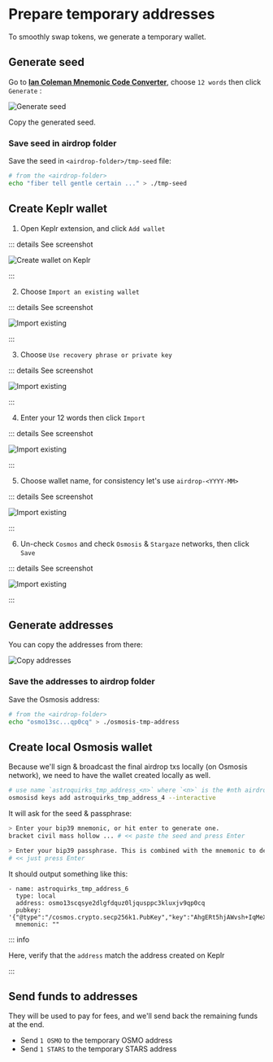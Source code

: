 # Prepare temporary addresses

To smoothly swap tokens, we generate a temporary wallet.

## Generate seed

Go to **[Ian Coleman Mnemonic Code Converter](https://iancoleman.io/bip39/)**, choose `12 words`
then click `Generate` :

![Generate seed](/img/generate-seed.jpg)

Copy the generated seed.

### Save seed in airdrop folder

Save the seed in `<airdrop-folder>/tmp-seed` file:

```bash
# from the <airdrop-folder>
echo "fiber tell gentle certain ..." > ./tmp-seed
```

## Create Keplr wallet

1. Open Keplr extension, and click `Add wallet`

::: details See screenshot

![Create wallet on Keplr](/img/keplr-create-wallet.jpg)

:::

2. Choose `Import an existing wallet`

::: details See screenshot

![Import existing](/img/import-existing-wallet.jpg)

:::

3. Choose `Use recovery phrase or private key`

::: details See screenshot

![Import existing](/img/use-recovery.jpg)

:::

4. Enter your 12 words then click `Import`

::: details See screenshot

![Import existing](/img/input-seed.jpg)

:::

5. Choose wallet name, for consistency let's use `airdrop-<YYYY-MM>`

::: details See screenshot

![Import existing](/img/wallet-name.jpg)

:::

6. Un-check `Cosmos` and check `Osmosis` & `Stargaze` networks, then click `Save`

::: details See screenshot

![Import existing](/img/choose-networks.jpg)

:::

## Generate addresses

You can copy the addresses from there:

![Copy addresses](/img/copy-addresses.jpg)

### Save the addresses to airdrop folder

Save the Osmosis address:

```bash
# from the <airdrop-folder>
echo "osmo13sc...qp0cq" > ./osmosis-tmp-address
```

## Create local Osmosis wallet

Because we'll sign & broadcast the final airdrop txs locally (on Osmosis network),
we need to have the wallet created locally as well.

```bash
# use name `astroquirks_tmp_address_<n>` where `<n>` is the #nth airdrop
osmosisd keys add astroquirks_tmp_address_4 --interactive
```

It will ask for the seed & passphrase:

```bash
> Enter your bip39 mnemonic, or hit enter to generate one.
bracket civil mass hollow ... # << paste the seed and press Enter

> Enter your bip39 passphrase. This is combined with the mnemonic to derive the seed. Most users should just hit enter to use the default, ""
# << just press Enter
```

It should output something like this:

```text {3}
- name: astroquirks_tmp_address_6
  type: local
  address: osmo13scqsye2dlgfdquz0ljqusppc3kluxjv9qp0cq
  pubkey: '{"@type":"/cosmos.crypto.secp256k1.PubKey","key":"AhgERt5hjAWvsh+IqMeXSjH+xmxeLb+S6Pbjg0LIV2tI"}'
  mnemonic: ""
```

::: info

Here, verify that the `address` match the address created on Keplr

:::

## Send funds to addresses

They will be used to pay for fees, and we'll send back the remaining funds at the end.

- Send `1 OSMO` to the temporary OSMO address
- Send `1 STARS` to the temporary STARS address
